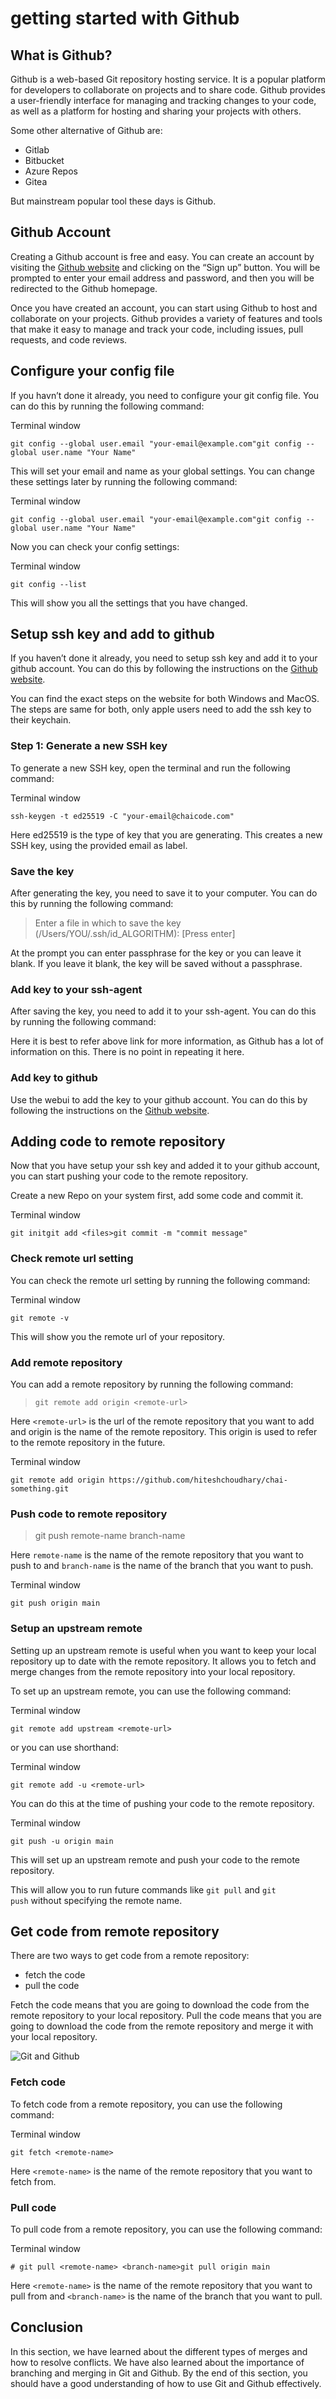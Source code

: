 # getting started with Github


## What is Github?

Github is a web-based Git repository hosting service. It is a popular platform for developers to collaborate on projects and to share code. Github provides a user-friendly interface for managing and tracking changes to your code, as well as a platform for hosting and sharing your projects with others.

Some other alternative of Github are:

- Gitlab
- Bitbucket
- Azure Repos
- Gitea

But mainstream popular tool these days is Github.

## Github Account

Creating a Github account is free and easy. You can create an account by visiting the [Github website](https://github.com/) and clicking on the “Sign up” button. You will be prompted to enter your email address and password, and then you will be redirected to the Github homepage.

Once you have created an account, you can start using Github to host and collaborate on your projects. Github provides a variety of features and tools that make it easy to manage and track your code, including issues, pull requests, and code reviews.

## Configure your config file

If you havn’t done it already, you need to configure your git config file. You can do this by running the following command:

Terminal window

```
git config --global user.email "your-email@example.com"git config --global user.name "Your Name"
```

This will set your email and name as your global settings. You can change these settings later by running the following command:

Terminal window

```
git config --global user.email "your-email@example.com"git config --global user.name "Your Name"
```

Now you can check your config settings:

Terminal window

```
git config --list
```

This will show you all the settings that you have changed.

## Setup ssh key and add to github

If you haven’t done it already, you need to setup ssh key and add it to your github account. You can do this by following the instructions on the [Github website](https://docs.github.com/en/authentication/connecting-to-github-with-ssh/generating-a-new-ssh-key-and-adding-it-to-the-ssh-agent).

You can find the exact steps on the website for both Windows and MacOS. The steps are same for both, only apple users need to add the ssh key to their keychain.

### Step 1: Generate a new SSH key

To generate a new SSH key, open the terminal and run the following command:

Terminal window

```
ssh-keygen -t ed25519 -C "your-email@chaicode.com"
```

Here ed25519 is the type of key that you are generating. This creates a new SSH key, using the provided email as label.

### Save the key

After generating the key, you need to save it to your computer. You can do this by running the following command:

> Enter a file in which to save the key (/Users/YOU/.ssh/id_ALGORITHM): [Press enter]

At the prompt you can enter passphrase for the key or you can leave it blank. If you leave it blank, the key will be saved without a passphrase.

### Add key to your ssh-agent

After saving the key, you need to add it to your ssh-agent. You can do this by running the following command:

Here it is best to refer above link for more information, as Github has a lot of information on this. There is no point in repeating it here.

### Add key to github

Use the webui to add the key to your github account. You can do this by following the instructions on the [Github website](https://docs.github.com/en/authentication/connecting-to-github-with-ssh/adding-a-new-ssh-key-to-your-github-account?tool=webui).

## Adding code to remote repository

Now that you have setup your ssh key and added it to your github account, you can start pushing your code to the remote repository.

Create a new Repo on your system first, add some code and commit it.

Terminal window

```
git initgit add <files>git commit -m "commit message"
```

### Check remote url setting

You can check the remote url setting by running the following command:

Terminal window

```
git remote -v
```

This will show you the remote url of your repository.

### Add remote repository

You can add a remote repository by running the following command:

> `git remote add origin <remote-url>`

Here `<remote-url>` is the url of the remote repository that you want to add and origin is the name of the remote repository. This origin is used to refer to the remote repository in the future.

Terminal window

```
git remote add origin https://github.com/hiteshchoudhary/chai-something.git
```

### Push code to remote repository

> git push remote-name branch-name

Here `remote-name` is the name of the remote repository that you want to push to and `branch-name` is the name of the branch that you want to push.

Terminal window

```
git push origin main
```

### Setup an upstream remote

Setting up an upstream remote is useful when you want to keep your local repository up to date with the remote repository. It allows you to fetch and merge changes from the remote repository into your local repository.

To set up an upstream remote, you can use the following command:

Terminal window

```
git remote add upstream <remote-url>
```

or you can use shorthand:

Terminal window

```
git remote add -u <remote-url>
```

You can do this at the time of pushing your code to the remote repository.

Terminal window

```
git push -u origin main
```

This will set up an upstream remote and push your code to the remote repository.

This will allow you to run future commands like `git pull` and `git push` without specifying the remote name.

## Get code from remote repository

There are two ways to get code from a remote repository:

- fetch the code
- pull the code

Fetch the code means that you are going to download the code from the remote repository to your local repository. Pull the code means that you are going to download the code from the remote repository and merge it with your local repository.

![Git and Github](https://docs.chaicode.com/_astro/pullfetch.Oeq0Q8Tl_Z17HYnP.svg)

### Fetch code

To fetch code from a remote repository, you can use the following command:

Terminal window

```
git fetch <remote-name>
```

Here `<remote-name>` is the name of the remote repository that you want to fetch from.

### Pull code

To pull code from a remote repository, you can use the following command:

Terminal window

```
# git pull <remote-name> <branch-name>git pull origin main
```

Here `<remote-name>` is the name of the remote repository that you want to pull from and `<branch-name>` is the name of the branch that you want to pull.

## Conclusion

In this section, we have learned about the different types of merges and how to resolve conflicts. We have also learned about the importance of branching and merging in Git and Github. By the end of this section, you should have a good understanding of how to use Git and Github effectively.
